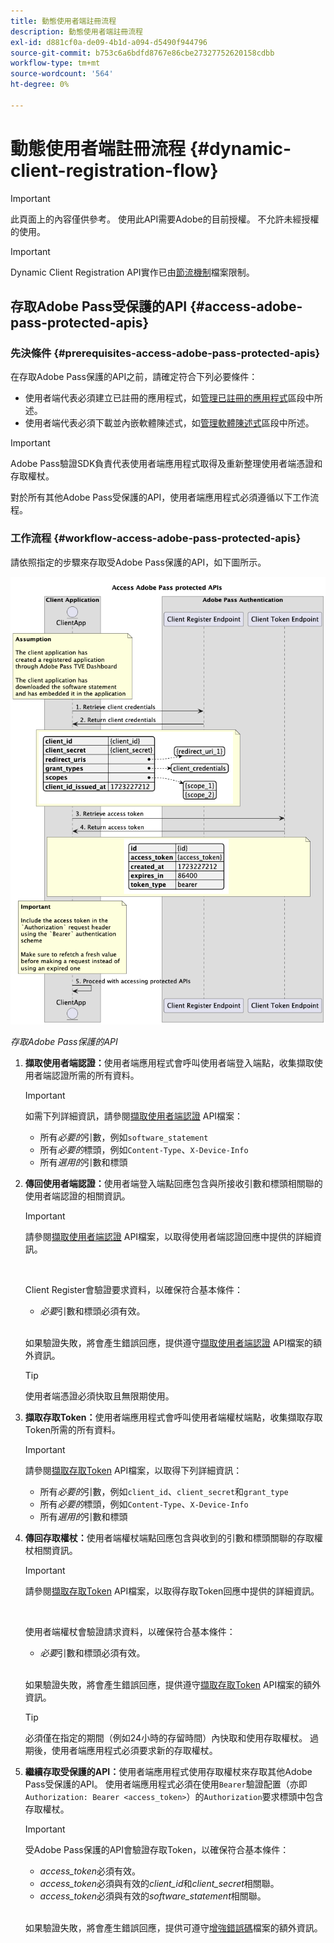 ```yaml
---
title: 動態使用者端註冊流程
description: 動態使用者端註冊流程
exl-id: d881cf0a-de09-4b1d-a094-d5490f944796
source-git-commit: b753c6a6bdfd8767e86cbe27327752620158cdbb
workflow-type: tm+mt
source-wordcount: '564'
ht-degree: 0%

---
```


# 動態使用者端註冊流程 {#dynamic-client-registration-flow}

>[!IMPORTANT]
>
> 此頁面上的內容僅供參考。 使用此API需要Adobe的目前授權。 不允許未經授權的使用。

>[!IMPORTANT]
>
> Dynamic Client Registration API實作已由[節流機制](/help/authentication/integration-guide-programmers/throttling-mechanism.md)檔案限制。

## 存取Adobe Pass受保護的API {#access-adobe-pass-protected-apis}

### 先決條件 {#prerequisites-access-adobe-pass-protected-apis}

在存取Adobe Pass保護的API之前，請確定符合下列必要條件：

* 使用者端代表必須建立已註冊的應用程式，如[管理已註冊的應用程式](../dynamic-client-registration-overview.md#manage-registered-applications)區段中所述。
* 使用者端代表必須下載並內嵌軟體陳述式，如[管理軟體陳述式](../dynamic-client-registration-overview.md#manage-software-statements)區段中所述。

>[!IMPORTANT]
>
> Adobe Pass驗證SDK負責代表使用者端應用程式取得及重新整理使用者端憑證和存取權杖。
> 
> 對於所有其他Adobe Pass受保護的API，使用者端應用程式必須遵循以下工作流程。

### 工作流程 {#workflow-access-adobe-pass-protected-apis}

請依照指定的步驟來存取受Adobe Pass保護的API，如下圖所示。

![存取Adobe Pass保護的API](../../../../assets/dcr-api/dcr-api-access-adobe-pass-protected-apis.png)

*存取Adobe Pass保護的API*

1. **擷取使用者端認證：**&#x200B;使用者端應用程式會呼叫使用者端登入端點，收集擷取使用者端認證所需的所有資料。

   >[!IMPORTANT]
   >
   > 如需下列詳細資訊，請參閱[擷取使用者端認證](../apis/dynamic-client-registration-apis-retrieve-client-credentials.md#request) API檔案：
   >
   > * 所有&#x200B;_必要的_&#x200B;引數，例如`software_statement`
   > * 所有&#x200B;_必要的_&#x200B;標頭，例如`Content-Type`、`X-Device-Info`
   > * 所有&#x200B;_選用的_&#x200B;引數和標頭

1. **傳回使用者端認證：**&#x200B;使用者端登入端點回應包含與所接收引數和標頭相關聯的使用者端認證的相關資訊。

   >[!IMPORTANT]
   >
   > 請參閱[擷取使用者端認證](../apis/dynamic-client-registration-apis-retrieve-client-credentials.md#success) API檔案，以取得使用者端認證回應中提供的詳細資訊。
   >
   > <br/>
   >
   > Client Register會驗證要求資料，以確保符合基本條件：
   >
   > * _必要_&#x200B;引數和標頭必須有效。
   >
   > <br/>
   >
   > 如果驗證失敗，將會產生錯誤回應，提供遵守[擷取使用者端認證](../apis/dynamic-client-registration-apis-retrieve-client-credentials.md#error) API檔案的額外資訊。

   >[!TIP]
   >
   > 使用者端憑證必須快取且無限期使用。

1. **擷取存取Token：**&#x200B;使用者端應用程式會呼叫使用者端權杖端點，收集擷取存取Token所需的所有資料。

   >[!IMPORTANT]
   >
   > 請參閱[擷取存取Token](../apis/dynamic-client-registration-apis-retrieve-access-token.md#request) API檔案，以取得下列詳細資訊：
   >
   > * 所有&#x200B;_必要的_&#x200B;引數，例如`client_id`、`client_secret`和`grant_type`
   > * 所有&#x200B;_必要的_&#x200B;標頭，例如`Content-Type`、`X-Device-Info`
   > * 所有&#x200B;_選用的_&#x200B;引數和標頭

1. **傳回存取權杖：**&#x200B;使用者端權杖端點回應包含與收到的引數和標頭關聯的存取權杖相關資訊。

   >[!IMPORTANT]
   >
   > 請參閱[擷取存取Token](../apis/dynamic-client-registration-apis-retrieve-access-token.md#success) API檔案，以取得存取Token回應中提供的詳細資訊。
   >
   > <br/>
   >
   > 使用者端權杖會驗證請求資料，以確保符合基本條件：
   >
   > * _必要_&#x200B;引數和標頭必須有效。
   >
   > <br/>
   >
   > 如果驗證失敗，將會產生錯誤回應，提供遵守[擷取存取Token](../apis/dynamic-client-registration-apis-retrieve-access-token.md#error) API檔案的額外資訊。

   >[!TIP]
   >
   > 必須僅在指定的期間（例如24小時的存留時間）內快取和使用存取權杖。 過期後，使用者端應用程式必須要求新的存取權杖。

1. **繼續存取受保護的API：**&#x200B;使用者端應用程式使用存取權杖來存取其他Adobe Pass受保護的API。 使用者端應用程式必須在使用`Bearer`驗證配置（亦即`Authorization: Bearer <access_token>`）的`Authorization`要求標頭中包含存取權杖。

   >[!IMPORTANT]
   >
   > 受Adobe Pass保護的API會驗證存取Token，以確保符合基本條件：
   >
   > * _access_token_&#x200B;必須有效。
   > * _access_token_&#x200B;必須與有效的&#x200B;_client_id_&#x200B;和&#x200B;_client_secret_&#x200B;相關聯。
   > * _access_token_&#x200B;必須與有效的&#x200B;_software_statement_&#x200B;相關聯。
   >
   > <br/>
   >
   > 如果驗證失敗，將會產生錯誤回應，提供可遵守[增強錯誤碼](../../../features-standard/error-reporting/enhanced-error-codes.md)檔案的額外資訊。
